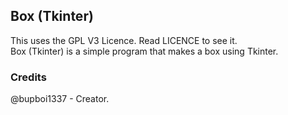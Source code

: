 ## Box (Tkinter)
This uses the GPL V3 Licence. Read LICENCE to see it.  
Box (Tkinter) is a simple program that makes a box using Tkinter.  
### Credits
@bupboi1337 - Creator.  
